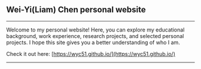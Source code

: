 ## Wei-Yi(Liam) Chen personal website
---
Welcome to my personal website! Here, you can explore my educational background, work experience, research projects, and selected personal projects. I hope this site gives you a better understanding of who I am.  

Check it out here: [https://wyc51.github.io/](https://wyc51.github.io/)

---
